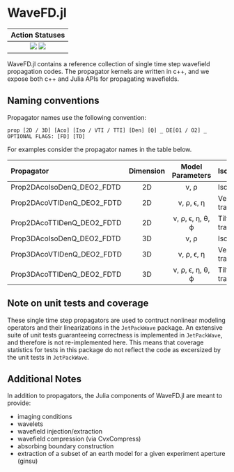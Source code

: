 # WaveFD.jl

| **Action Statuses** |
|:---:|
| [![][build-status-img]][build-status-url] [![][code-coverage-img]][code-coverage-results] |

WaveFD.jl contains a reference collection of single time step wavefield propagation codes. 
The propagator kernels are written in c++, and we expose both c++ and Julia APIs for propagating wavefields. 

## Naming conventions
Propagator names use the following convention:
```
prop [2D / 3D] [Aco] [Iso / VTI / TTI] [Den] [Q] _ DE[O1 / O2] _ OPTIONAL FLAGS: [FD] [TD]
```
For examples consider the propagator names in the table below.

| Propagator | Dimension | Model Parameters | Isotropy | 
|:---|:--:|:---:|:---|
| Prop2DAcoIsoDenQ_DEO2_FDTD | 2D | v, ρ             | Isotropic |	
| Prop2DAcoVTIDenQ_DEO2_FDTD | 2D | v, ρ, ϵ, η       | Vertical transverse |	
| Prop2DAcoTTIDenQ_DEO2_FDTD | 2D | v, ρ, ϵ, η, θ, ϕ | Tilted transverse |
| Prop3DAcoIsoDenQ_DEO2_FDTD | 3D | v, ρ             | Isotropic  |
| Prop3DAcoVTIDenQ_DEO2_FDTD | 3D | v, ρ, ϵ, η       | Vertical transverse |
| Prop3DAcoTTIDenQ_DEO2_FDTD | 3D | v, ρ, ϵ, η, θ, ϕ | Tilted transverse |


## Note on unit tests and coverage
These single time step propagators are used to contruct nonlinear modeling operators and their
linearizations in the `JetPackWave` package. An extensive suite of unit tests guaranteeing
correctness is implemented in `JetPackWave`, and therefore is not re-implemented here. This
means that coverage statistics for tests in this package do not reflect the code as excersized
by the unit tests in `JetPackWave`.

## Additional Notes
In addition to propagators, the Julia components of WaveFD.jl are meant to provide:
* imaging conditions
* wavelets
* wavefield injection/extraction
* wavefield compression (via CvxCompress)
* absorbing boundary construction
* extraction of a subset of an earth model for a given experiment aperture (ginsu)

[build-status-img]: https://github.com/ChevronETC/WaveFD.jl/workflows/Tests/badge.svg
[build-status-url]: https://github.com/ChevronETC/WaveFD.jl/actions?query=workflow%3A"Tests"

[code-coverage-img]: https://codecov.io/gh/ChevronETC/WaveFD.jl/branch/master/graph/badge.svg
[code-coverage-results]: https://codecov.io/gh/ChevronETC/WaveFD.jl

